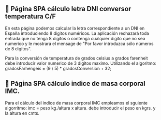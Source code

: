 ## 📌 Página SPA cálculo letra DNI conversor temperatura C/F

En esta página podemos calcular la letra correspondiente a
un DNI en España introduciendo 8 digitos numéricos.
La aplicación rechazará toda entrada que no tenga 8 digitos
o contenga cualquier digito que no sea numerico y le mostrará
el mensage de "Por favor introduzca sólo números de 8 digitos".

Para la conversión de temperatura de grados celsius a grados
farenheit debe introducir valor numerico de 3 digitos maximo.
Utilizando el algoritmo:
    gradosFarhengeis = (9 / 5) * gradosConversion + 32;


## 📌 Página SPA cálculo indice de masa corporal IMC.
Para el cálculo del indice de masa corporal IMC empleamos el
sguiente algorritmo:
   imc = peso kg./altura x altura.
debe introducir el peso en kgrs. y la altura en cmts. 



